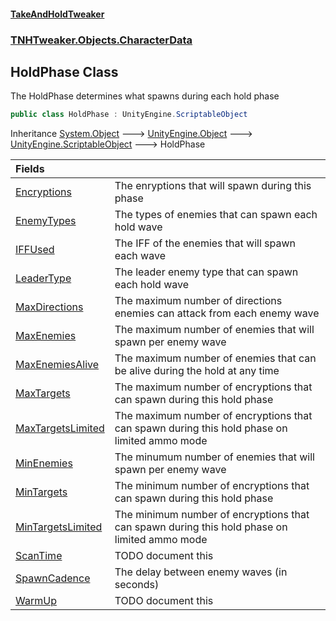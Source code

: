 #### [TakeAndHoldTweaker](index.md 'index')
### [TNHTweaker.Objects.CharacterData](TNHTweaker.Objects.CharacterData.md 'TNHTweaker.Objects.CharacterData')

## HoldPhase Class

The HoldPhase determines what spawns during each hold phase

```csharp
public class HoldPhase : UnityEngine.ScriptableObject
```

Inheritance [System.Object](https://docs.microsoft.com/en-us/dotnet/api/System.Object 'System.Object') &#129106; [UnityEngine.Object](https://docs.microsoft.com/en-us/dotnet/api/UnityEngine.Object 'UnityEngine.Object') &#129106; [UnityEngine.ScriptableObject](https://docs.microsoft.com/en-us/dotnet/api/UnityEngine.ScriptableObject 'UnityEngine.ScriptableObject') &#129106; HoldPhase

| Fields | |
| :--- | :--- |
| [Encryptions](TNHTweaker.Objects.CharacterData.HoldPhase.Encryptions.md 'TNHTweaker.Objects.CharacterData.HoldPhase.Encryptions') | The enryptions that will spawn during this phase |
| [EnemyTypes](TNHTweaker.Objects.CharacterData.HoldPhase.EnemyTypes.md 'TNHTweaker.Objects.CharacterData.HoldPhase.EnemyTypes') | The types of enemies that can spawn each hold wave |
| [IFFUsed](TNHTweaker.Objects.CharacterData.HoldPhase.IFFUsed.md 'TNHTweaker.Objects.CharacterData.HoldPhase.IFFUsed') | The IFF of the enemies that will spawn each wave |
| [LeaderType](TNHTweaker.Objects.CharacterData.HoldPhase.LeaderType.md 'TNHTweaker.Objects.CharacterData.HoldPhase.LeaderType') | The leader enemy type that can spawn each hold wave |
| [MaxDirections](TNHTweaker.Objects.CharacterData.HoldPhase.MaxDirections.md 'TNHTweaker.Objects.CharacterData.HoldPhase.MaxDirections') | The maximum number of directions enemies can attack from each enemy wave |
| [MaxEnemies](TNHTweaker.Objects.CharacterData.HoldPhase.MaxEnemies.md 'TNHTweaker.Objects.CharacterData.HoldPhase.MaxEnemies') | The maximum number of enemies that will spawn per enemy wave |
| [MaxEnemiesAlive](TNHTweaker.Objects.CharacterData.HoldPhase.MaxEnemiesAlive.md 'TNHTweaker.Objects.CharacterData.HoldPhase.MaxEnemiesAlive') | The maximum number of enemies that can be alive during the hold at any time |
| [MaxTargets](TNHTweaker.Objects.CharacterData.HoldPhase.MaxTargets.md 'TNHTweaker.Objects.CharacterData.HoldPhase.MaxTargets') | The maximum number of encryptions that can spawn during this hold phase |
| [MaxTargetsLimited](TNHTweaker.Objects.CharacterData.HoldPhase.MaxTargetsLimited.md 'TNHTweaker.Objects.CharacterData.HoldPhase.MaxTargetsLimited') | The maximum number of encryptions that can spawn during this hold phase on limited ammo mode |
| [MinEnemies](TNHTweaker.Objects.CharacterData.HoldPhase.MinEnemies.md 'TNHTweaker.Objects.CharacterData.HoldPhase.MinEnemies') | The minumum number of enemies that will spawn per enemy wave |
| [MinTargets](TNHTweaker.Objects.CharacterData.HoldPhase.MinTargets.md 'TNHTweaker.Objects.CharacterData.HoldPhase.MinTargets') | The minimum number of encryptions that can spawn during this hold phase |
| [MinTargetsLimited](TNHTweaker.Objects.CharacterData.HoldPhase.MinTargetsLimited.md 'TNHTweaker.Objects.CharacterData.HoldPhase.MinTargetsLimited') | The minimum number of encryptions that can spawn during this hold phase on limited ammo mode |
| [ScanTime](TNHTweaker.Objects.CharacterData.HoldPhase.ScanTime.md 'TNHTweaker.Objects.CharacterData.HoldPhase.ScanTime') | TODO document this |
| [SpawnCadence](TNHTweaker.Objects.CharacterData.HoldPhase.SpawnCadence.md 'TNHTweaker.Objects.CharacterData.HoldPhase.SpawnCadence') | The delay between enemy waves (in seconds) |
| [WarmUp](TNHTweaker.Objects.CharacterData.HoldPhase.WarmUp.md 'TNHTweaker.Objects.CharacterData.HoldPhase.WarmUp') | TODO document this |
